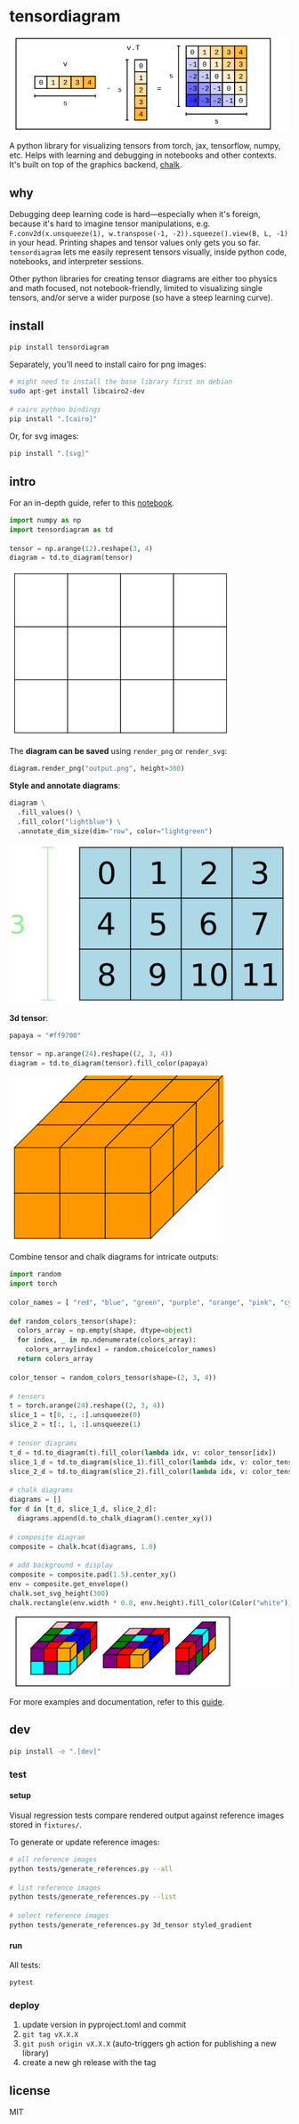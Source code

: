 # tensordiagram

![example diagram](https://raw.githubusercontent.com/hardik-vala/tensordiagram/refs/heads/main/doc/imgs/header.png)

A python library for visualizing tensors from torch, jax, tensorflow, numpy, etc. Helps with learning and debugging in notebooks and other contexts. It's built on top of the graphics backend, [chalk](https://chalk-diagrams.github.io).

## why

Debugging deep learning code is hard—especially when it's foreign, because it's hard to imagine tensor manipulations, e.g. `F.conv2d(x.unsqueeze(1), w.transpose(-1, -2)).squeeze().view(B, L, -1)` in your head. Printing shapes and tensor values only gets you so far. `tensordiagram` lets me easily represent tensors visually, inside python code, notebooks, and interpreter sessions.

Other python libraries for creating tensor diagrams are either too physics and math focused, not notebook-friendly, limited to visualizing single tensors, and/or serve a wider purpose (so have a steep learning curve).  

## install

```bash
pip install tensordiagram
```

Separately, you'll need to install cairo for png images:

```bash
# might need to install the base library first on debian
sudo apt-get install libcairo2-dev

# cairo python bindings
pip install ".[cairo]"
```

Or, for svg images:

```bash
pip install ".[svg]"
```

## intro

For an in-depth guide, refer to this [notebook](https://colab.research.google.com/drive/1GnoRwsFeaPBAYXawVrnQjf_aooR9OUq2?usp=sharing).

```python
import numpy as np
import tensordiagram as td

tensor = np.arange(12).reshape(3, 4)
diagram = td.to_diagram(tensor)
```

![plain 3x4 matrix](https://raw.githubusercontent.com/hardik-vala/tensordiagram/refs/heads/main/doc/imgs/matrix_plain.png)

The **diagram can be saved** using `render_png` or `render_svg`:

```python
diagram.render_png("output.png", height=300)
```

**Style and annotate diagrams**:

```python
diagram \
  .fill_values() \
  .fill_color("lightblue") \
  .annotate_dim_size(dim="row", color="lightgreen")
```

![styled 3x4 matrix](https://raw.githubusercontent.com/hardik-vala/tensordiagram/refs/heads/main/doc/imgs/matrix_styled.png)

**3d tensor**:

```python
papaya = "#ff9700"

tensor = np.arange(24).reshape((2, 3, 4))
diagram = td.to_diagram(tensor).fill_color(papaya)
```

![3d tensor](https://raw.githubusercontent.com/hardik-vala/tensordiagram/refs/heads/main/doc/imgs/tensor_3d.png)

Combine tensor and chalk diagrams for intricate outputs: 

```python
import random
import torch

color_names = [ "red", "blue", "green", "purple", "orange", "pink", "cyan"]

def random_colors_tensor(shape):
  colors_array = np.empty(shape, dtype=object)
  for index, _ in np.ndenumerate(colors_array):
    colors_array[index] = random.choice(color_names)
  return colors_array

color_tensor = random_colors_tensor(shape=(2, 3, 4))

# tensors
t = torch.arange(24).reshape((2, 3, 4))
slice_1 = t[0, :, :].unsqueeze(0)
slice_2 = t[:, 1, :].unsqueeze(1)

# tensor diagrams
t_d = td.to_diagram(t).fill_color(lambda idx, v: color_tensor[idx])
slice_1_d = td.to_diagram(slice_1).fill_color(lambda idx, v: color_tensor[idx])
slice_2_d = td.to_diagram(slice_2).fill_color(lambda idx, v: color_tensor[idx[0], 1, idx[2]])

# chalk diagrams
diagrams = []
for d in [t_d, slice_1_d, slice_2_d]:
  diagrams.append(d.to_chalk_diagram().center_xy())

# composite diagram
composite = chalk.hcat(diagrams, 1.0)

# add background + display
composite = composite.pad(1.5).center_xy()
env = composite.get_envelope()
chalk.set_svg_height(300)
chalk.rectangle(env.width * 0.8, env.height).fill_color(Color("white")) + composite.translate(dx=env.width * 0.1, dy=0)
```

![complex diagram](https://raw.githubusercontent.com/hardik-vala/tensordiagram/refs/heads/main/doc/imgs/complex_diagram.png)


For more examples and documentation, refer to this [guide](https://colab.research.google.com/drive/1GnoRwsFeaPBAYXawVrnQjf_aooR9OUq2?usp=sharing).

## dev

```bash
pip install -e ".[dev]"
```

### test

#### setup

Visual regression tests compare rendered output against reference images stored in `fixtures/`.

To generate or update reference images:

```bash
# all reference images
python tests/generate_references.py --all

# list reference images
python tests/generate_references.py --list

# select reference images
python tests/generate_references.py 3d_tensor styled_gradient
```

#### run

All tests:

```bash
pytest
```

### deploy

1. update version in pyproject.toml and commit
2. `git tag vX.X.X`
3. `git push origin vX.X.X` (auto-triggers gh action for publishing a new library)
4. create a new gh release with the tag

## license

MIT
